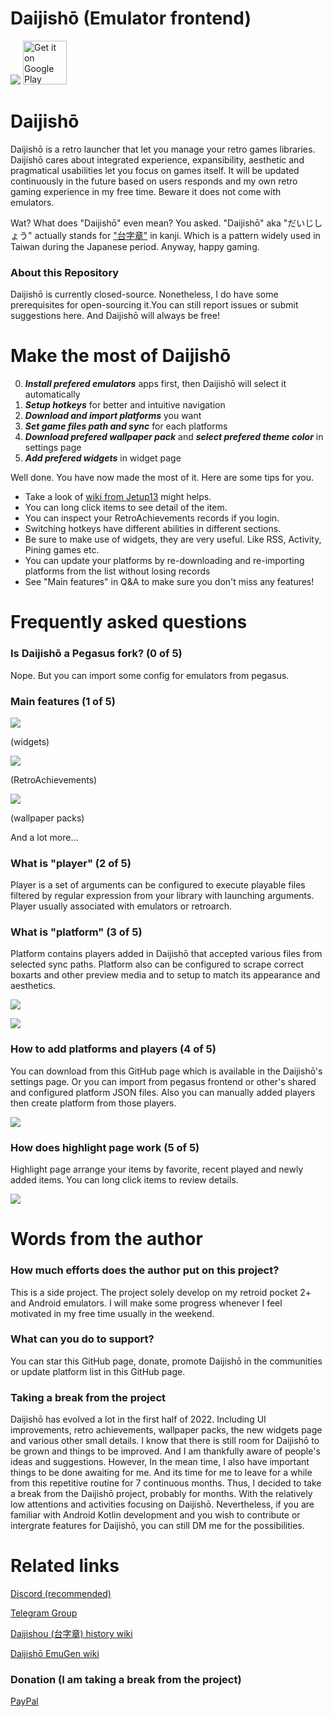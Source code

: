 # Daijishō (Emulator frontend)
![](/imgs/cover.png)
<a href='https://play.google.com/store/apps/details?id=com.magneticchen.daijishou'><img alt='Get it on Google Play' src='https://cdn.rawgit.com/steverichey/google-play-badge-svg/master/img/en_get.svg' height='70px'/></a>

# Daijishō
Daijishō is a retro launcher that let you manage your retro games libraries. Daijishō cares about integrated experience, expansibility, aesthetic and pragmatical usabilities let you focus on games itself. It will be updated continuously in the future based on users responds and my own retro gaming experience in my free time. Beware it does not come with emulators.

Wat? What does "Daijishō" even mean? You asked. "Daijishō" aka "だいじしょう" actually stands for ["台字章"](https://zh.wikipedia.org/wiki/%E8%87%BA%E7%81%A3%E7%B8%BD%E7%9D%A3%E5%BA%9C%E6%96%87%E5%AE%98%E6%9C%8D%E8%A3%9D) in kanji. Which is a pattern widely used in Taiwan during the Japanese period. Anyway, happy gaming.

### About this Repository
Daijishō is currently closed-source. Nonetheless, I do have some prerequisites for open-sourcing it.You can still report issues or submit suggestions here. And Daijishō will always be free!

# Make the most of Daijishō
 0. ***Install prefered emulators*** apps first, then Daijishō will select it automatically
 1. ***Setup hotkeys*** for better and intuitive navigation
 2. ***Download and import platforms*** you want
 3. ***Set game files path and sync*** for each platforms
 4. ***Download prefered wallpaper pack*** and ***select prefered theme color*** in settings page
 5. ***Add prefered widgets*** in widget page

Well done. You have now made the most of it. Here are some tips for you.
 - Take a look of [wiki from Jetup13](https://github.com/Jetup13/Retroid-Pocket-2-Plus-Wiki/wiki/Front-Ends#daijishou) might helps.
 - You can long click items to see detail of the item.
 - You can inspect your RetroAchievements records if you login.
 - Switching hotkeys have different abilities in different sections.
 - Be sure to make use of widgets, they are very useful. Like RSS, Activity, Pining games etc.
 - You can update your platforms by re-downloading and re-importing platforms from the list without losing records
 - See "Main features" in Q&A to make sure you don't miss any features!

# Frequently asked questions
### Is Daijishō a Pegasus fork? (0 of 5)
Nope. But you can import some config for emulators from pegasus.

### Main features (1 of 5)
<!-- Daijishō also allow you to: -->
 <!-- - manage apps
 - search items
 - download wallpaper packs
 - RetroAchievements
 - hotkeys
 - theme-colors
 - video background
 - detail view by long click
 - suggest similar items for item
 - widgets page (with widgets of activities, random, pin and play etc.)
 - sound effects.
 - RSS Feed -->

![](/imgs/widgets_2.png)

(widgets)

![](/imgs/achievement_5.png)

(RetroAchievements)

![](/imgs/platform_wallpapers_pack_2.png)

(wallpaper packs)

And a lot more...

### What is "player" (2 of 5)
Player is a set of arguments can be configured to execute playable files filtered by regular expression from your library with launching arguments. Player usually associated with emulators or retroarch.

### What is "platform" (3 of 5)
Platform contains players added in Daijishō that accepted various files from selected sync paths. Platform also can be configured to scrape correct boxarts and other preview media and to setup to match its appearance and aesthetics.

![](/imgs/platform_nes.png)

![](/imgs/platform_library.png)

### How to add platforms and players (4 of 5)
You can download from this GitHub page which is available in the Daijishō's settings page. Or you can import from pegasus frontend or other's shared and configured platform JSON files. Also you can manually added players then create platform from those players.

![](/imgs/download_platforms.png)

### How does highlight page work (5 of 5)
Highlight page arrange your items by favorite, recent played and newly added items. You can long click items to review details.

![](/imgs/highlight.png)


# Words from the author
### How much efforts does the author put on this project?
This is a side project. The project solely develop on my retroid pocket 2+ and Android emulators. I will make some progress whenever I feel motivated in my free time usually in the weekend.

### What can you do to support?
You can star this GitHub page, donate, promote Daijishō in the communities or update platform list in this GitHub page.
<!-- You can star this GitHub page, donate, promote Daijishō in the communities, summit your problems and ideas or update platform list in this GitHub page. -->

### Taking a break from the project
Daijishō has evolved a lot in the first half of 2022. Including UI improvements, retro achievements, wallpaper packs, the new widgets page and various other small details. I know that there is still room for Daijishō to be grown and things to be improved. And I am thankfully aware of people's ideas and suggestions. However, In the mean time, I also have important things to be done awaiting for me. And its time for me to leave for a while from this repetitive routine for 7 continuous months. Thus, I decided to take a break from the Daijishō project, probably for months. With the relatively low attentions and activities focusing on Daijishō. Nevertheless, if you are familiar with Android Kotlin development and you wish to contribute or intergrate features for Daijishō, you can still DM me for the possibilities.

<!-- # TODO (Might or might not)
 - Localization
 - Android platform
 - Better GDI format support
 - Background music
 - Sync all platforms -->
 <!-- - Merge disks -->
 <!-- - Hide games -->

# Related links
 <!-- [Google Play Store](https://play.google.com/store/apps/details?id=com.magneticchen.daijishou) -->
 [Discord (recommended)](https://discord.com/invite/nJbxdT3QQE)

 [Telegram Group](https://t.me/daijishou)

 [Daijishou (台字章) history wiki](https://zh.wikipedia.org/wiki/%E8%87%BA%E7%81%A3%E7%B8%BD%E7%9D%A3%E5%BA%9C%E6%96%87%E5%AE%98%E6%9C%8D%E8%A3%9D)

 [Daijishō EmuGen wiki](https://emulation.gametechwiki.com/index.php/Daijish%C5%8D)

 ### Donation (I am taking a break from the project)
 [PayPal](https://paypal.me/magneticchen)

 <!-- [Patreon](https://www.patreon.com/magneticchen) -->

